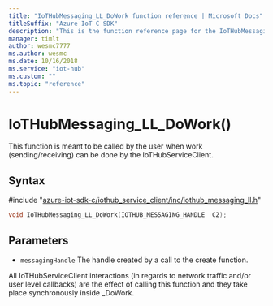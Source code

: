 ```yaml
---                             
title: "IoTHubMessaging_LL_DoWork function reference | Microsoft Docs" 
titleSuffix: "Azure IoT C SDK"            
description: "This is the function reference page for the IoTHubMessaging_LL_DoWork() function in the Azure IoT C SDK. This SDK is used with Azure IoT Hub and Azure IoT Hub Device Provisioning Service"            
manager: timlt                 
author: wesmc7777              
ms.author: wesmc               
ms.date: 10/16/2018                    
ms.service: "iot-hub"             
ms.custom: ""                
ms.topic: "reference"        
---                            
```


# IoTHubMessaging_LL_DoWork()

This function is meant to be called by the user when work (sending/receiving) can be done by the IoTHubServiceClient.

## Syntax

\#include "[azure-iot-sdk-c/iothub_service_client/inc/iothub_messaging_ll.h](../iothub-messaging-ll-h.md)"  
```C
void IoTHubMessaging_LL_DoWork(IOTHUB_MESSAGING_HANDLE  C2);
```

## Parameters
* `messagingHandle` The handle created by a call to the create function.

All IoTHubServiceClient interactions (in regards to network traffic and/or user level callbacks) are the effect of calling this function and they take place synchronously inside _DoWork.

